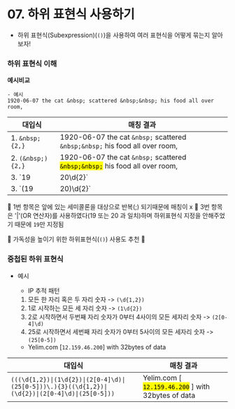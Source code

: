 

# 07. 하위 표현식 사용하기

- 하위 표현식(Subexpression)(`()`)을 사용하여 여러 표현식을 어떻게 묶는지 알아보자!


### **하위 표현식 이해**

**예시비교**

    - 예시
    1920-06-07 the cat &nbsp; scattered &nbsp;&nbsp; his food all over room,
    
    
|대입식|매칭 결과|
| --- | --- |
| 1. `&nbsp;{2,}`|1920-06-07 the cat `&nbsp;` scattered `&nbsp;&nbsp;` his food all over room,|
| 2. `(&nbsp;){2,}`|1920-06-07 the cat `&nbsp;` scattered <mark>`&nbsp;&nbsp;`</mark> his food all over room,|
| 3. `19|20\d{2}`|<mark>19</mark>20-06-07 the cat `&nbsp;` scattered `&nbsp;&nbsp;` his food all over room,|
| 3. `(19|20)\d{2}`|<mark>1920</mark>-06-07 the cat `&nbsp;` scattered `&nbsp;&nbsp;` his food all over room,|


📌  1번 항목은 앞에 있는 세미콜론을 대상으로 반복(;) 되기때문에 매칭이 x
📌  3번 항목은 '|'(OR 연산자)를 사용하였다(19 또는 20 과 일치)하며 하위표현식 지정을 안해주었기 때문에 `19`만 지정됨

🔑  가독성을 높이기 위한 하위표현식(`()`) 사용도 추천 🔑  




### **중첩된 하위 표현식**

- 예시

    * IP 추적 패턴
    1. 모든 한 자리 혹은 두 자리 숫자 -> `(\d{1,2})`
    2. 1로 시작하는 모든 세 자리 숫자 -> `(1\d{2})`
    3. 2로 시작하면서 두번째 자리 숫자가 0부터 4사이의 모든 세자리 숫자 -> `(2[0-4]\d)`
    4. 25로 시작하면서 세번째 자리 숫자가 0부터 5사이의 모든 세자리 숫자 -> `(25[0-5])`


    * Yelim.com [`12.159.46.200`] with 32bytes of data

|대입식|매칭 결과|
| --- | --- |
| `(((\d{1,2})\|(1\d{2})\|(2[0-4]\d)\|(25[0-5]))\.){3}((\d{1,2})\|(\d{2})\|(2[0-4]\d)\|(25[0-5]))` |Yelim.com [ <mark>`12.159.46.200`</mark> ] with 32bytes of data





    
